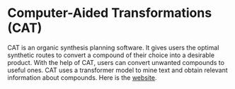 # Computer-Aided Transformations (CAT)
CAT is an organic synthesis planning software. It gives users the optimal synthetic routes to convert a compound of their choice into a desirable product. With the help of CAT, users can convert unwanted compounds to useful ones. CAT uses a transformer model to mine text and obtain relevant information about compounds.
Here is the [website](https://compaidtra1-brave-camel-ef.us-east.mybluemix.net).

